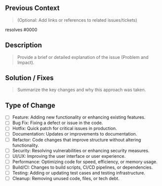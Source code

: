 ## Previous Context

> (Optional: Add links or references to related issues/tickets)

resolves #0000

## Description

> Provide a brief or detailed explanation of the issue (Problem and Impact).

## Solution / Fixes

> Summarize the key changes and why this approach was taken.

## Type of Change

- [ ] Feature: Adding new functionality or enhancing existing features.
- [ ] Bug Fix: Fixing a defect or issue in the code.
- [ ] Hotfix: Quick patch for critical issues in production.
- [ ] Documentation: Updates or improvements to documentation.
- [ ] Refactor: Code changes that improve structure without altering functionality.
- [ ] Security: Resolving vulnerabilities or enhancing security measures.
- [ ] UI/UX: Improving the user interface or user experience.
- [ ] Performance: Optimizing code for speed, efficiency, or memory usage.
- [ ] Build/CI: Changes to build scripts, CI/CD pipelines, or dependencies.
- [ ] Testing: Adding or updating test cases and testing infrastructure.
- [ ] Cleanup: Removing unused code, files, or tech debt.
